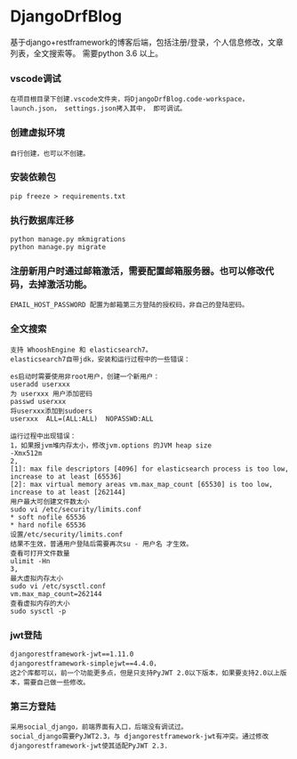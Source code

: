 # DjangoDrfBlog
基于django+restframework的博客后端，包括注册/登录，个人信息修改，文章列表，全文搜索等。
需要python 3.6 以上。

### vscode调试
```
在项目根目录下创建.vscode文件夹，将DjangoDrfBlog.code-workspace， launch.json， settings.json拷入其中， 即可调试。
```

### 创建虚拟环境
```
自行创建，也可以不创建。
```

### 安装依赖包
```
pip freeze > requirements.txt
```
### 执行数据库迁移
```
python manage.py mkmigrations
python manage.py migrate
```
### 注册新用户时通过邮箱激活，需要配置邮箱服务器。也可以修改代码，去掉激活功能。
```
EMAIL_HOST_PASSWORD 配置为邮箱第三方登陆的授权码，非自己的登陆密码。
```
### 全文搜索
```
支持 WhooshEngine 和 elasticsearch7。
elasticsearch7自带jdk，安装和运行过程中的一些错误：

es启动时需要使用非root用户，创建一个新用户：
useradd userxxx
为 userxxx 用户添加密码
passwd userxxx
将userxxx添加到sudoers
userxxx  ALL=(ALL:ALL)  NOPASSWD:ALL

运行过程中出现错误：
1，如果报jvm堆内存太小，修改jvm.options 的JVM heap size
-Xmx512m
2,
[1]: max file descriptors [4096] for elasticsearch process is too low, increase to at least [65536]
[2]: max virtual memory areas vm.max_map_count [65530] is too low, increase to at least [262144]
用户最大可创建文件数太小
sudo vi /etc/security/limits.conf
* soft nofile 65536
* hard nofile 65536
设置/etc/security/limits.conf
结果不生效，普通用户登陆后需要再次su - 用户名 才生效。
查看可打开文件数量
ulimit -Hn
3,
最大虚拟内存太小
sudo vi /etc/sysctl.conf 
vm.max_map_count=262144
查看虚拟内存的大小
sudo sysctl -p
```

### jwt登陆
```
djangorestframework-jwt==1.11.0
djangorestframework-simplejwt==4.4.0，
这2个库都可以，前一个功能更多点，但是只支持PyJWT 2.0以下版本，如果要支持2.0以上版本，需要自己做一些修改。
```

### 第三方登陆
```
采用social_django，前端界面有入口，后端没有调试过。
social_django需要PyJWT2.3，与 djangorestframework-jwt有冲突。通过修改djangorestframework-jwt使其适配PyJWT 2.3.
```
